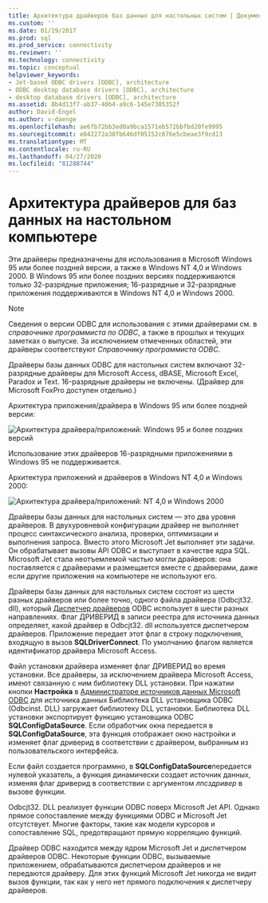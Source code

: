 ```yaml
---
title: Архитектура драйверов баз данных для настольных систем | Документация Майкрософт
ms.custom: ''
ms.date: 01/19/2017
ms.prod: sql
ms.prod_service: connectivity
ms.reviewer: ''
ms.technology: connectivity
ms.topic: conceptual
helpviewer_keywords:
- Jet-based ODBC drivers [ODBC], architecture
- ODBC desktop database drivers [ODBC], architecture
- desktop database drivers [ODBC], architecture
ms.assetid: 8b4d13f7-ab37-40b4-a9c6-145e7385352f
author: David-Engel
ms.author: v-daenge
ms.openlocfilehash: ae6fb72bb3ed0a9bca1571eb572bbfbd20fe9995
ms.sourcegitcommit: e042272a38fb646df05152c676e5cbeae3f9cd13
ms.translationtype: MT
ms.contentlocale: ru-RU
ms.lasthandoff: 04/27/2020
ms.locfileid: "81288744"
---
```

# <a name="desktop-database-drivers-architecture"></a>Архитектура драйверов для баз данных на настольном компьютере
Эти драйверы предназначены для использования в Microsoft Windows 95 или более поздней версии, а также в Windows NT 4,0 и Windows 2000. В Windows 95 или более поздних версиях поддерживаются только 32-разрядные приложения; 16-разрядные и 32-разрядные приложения поддерживаются в Windows NT 4,0 и Windows 2000.  
  
> [!NOTE]  
>  Сведения о версии ODBC для использования с этими драйверами см. в *справочнике программиста по ODBC*, а также в прошлых и текущих заметках о выпуске. За исключением отмеченных областей, эти драйверы соответствуют *Справочнику программиста ODBC*.  
  
 Драйверы базы данных ODBC для настольных систем включают 32-разрядные драйверы для Microsoft Access, dBASE, Microsoft Excel, Paradox и Text. 16-разрядные драйверы не включены. (Драйвер для Microsoft FoxPro доступен отдельно.)  
  
 Архитектура приложения/драйвера в Windows 95 или более поздней версии:  
  
 ![Архитектура драйвера&#47;приложений: Windows 95 и более поздних версий](../../odbc/microsoft/media/odbcjetarch1.gif "ODBCJetArch1")  
  
 Использование этих драйверов 16-разрядными приложениями в Windows 95 не поддерживается.  
  
 Архитектура приложений и драйверов в Windows NT 4,0 и Windows 2000:  
  
 ![Архитектура драйвера&#47;приложений: NT 4,0 и Windows 2000](../../odbc/microsoft/media/odbcjetarch2.gif "ODBCJetArch2")  
  
 Драйверы базы данных для настольных систем — это два уровня драйверов. В двухуровневой конфигурации драйвер не выполняет процесс синтаксического анализа, проверки, оптимизации и выполнения запроса. Вместо этого Microsoft Jet выполняет эти задачи. Он обрабатывает вызовы API ODBC и выступает в качестве ядра SQL. Microsoft Jet стала неотъемлемой частью могли драйверов: она поставляется с драйверами и размещается вместе с драйверами, даже если другие приложения на компьютере не используют его.  
  
 Драйверы базы данных для настольных систем состоят из шести разных драйверов или более точно, одного файла драйвера (Odbcjt32. dll), который [Диспетчер драйверов](../../odbc/reference/the-driver-manager.md) ODBC использует в шести разных направлениях. Флаг ДРИВЕРИД в записи реестра для источника данных определяет, какой драйвер в Odbcjt32. dll используется диспетчером драйверов. Приложение передает этот флаг в строку подключения, входящую в вызов **SQLDriverConnect**. По умолчанию флагом является идентификатор драйвера Microsoft Access.  
  
 Файл установки драйвера изменяет флаг ДРИВЕРИД во время установки. Все драйверы, за исключением драйвера Microsoft Access, имеют связанную с ним библиотеку DLL установки. При нажатии кнопки **Настройка** в [Администраторе источников данных Microsoft ODBC](../../odbc/admin/odbc-data-source-administrator.md) для источника данных Библиотека DLL установщика ODBC (Odbcinst. DLL) загружает библиотеку DLL установки. Библиотека DLL установки экспортирует функцию установщика ODBC **SQLConfigDataSource**. Если обработчик окна передается в **SQLConfigDataSource**, эта функция отображает окно настройки и изменяет флаг дриверид в соответствии с драйвером, выбранным из пользовательского интерфейса.  
  
 Если файл создается программно, в **SQLConfigDataSource**передается нулевой указатель, а функция динамически создает источник данных, изменяя флаг дриверид в соответствии с аргументом *лпсздривер* в вызове функции.  
  
 Odbcjt32. DLL реализует функции ODBC поверх Microsoft Jet API. Однако прямое сопоставление между функциями ODBC и Microsoft Jet отсутствует. Многие факторы, такие как модели курсоров и сопоставление SQL, предотвращают прямую корреляцию функций.  
  
 Драйвер ODBC находится между ядром Microsoft Jet и диспетчером драйверов ODBC. Некоторые функции ODBC, вызываемые приложением, обрабатываются диспетчером драйверов и не передаются драйверу. Для этих функций Microsoft Jet никогда не видит вызов функции, так как у него нет прямого подключения к диспетчеру драйверов.
